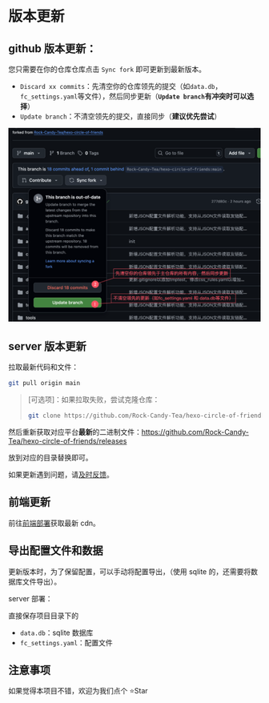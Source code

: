 # 版本更新

## github 版本更新：

您只需要在你的仓库仓库点击 `Sync fork` 即可更新到最新版本。

- `Discard xx commits`：先清空你的仓库领先的提交（如`data.db`，`fc_settings.yaml`等文件），然后同步更新（**`Update branch`有冲突时可以选择**）
- `Update branch`：不清空领先的提交，直接同步（**建议优先尝试**）

![sync_fork](sync_fork.png)

## server 版本更新

拉取最新代码和文件：

```bash
git pull origin main
```

> [可选项]：如果拉取失败，尝试克隆仓库：
>
> ```bash
> git clone https://github.com/Rock-Candy-Tea/hexo-circle-of-friends
> ```

然后重新获取对应平台**最新**的二进制文件：https://github.com/Rock-Candy-Tea/hexo-circle-of-friends/releases

放到对应的目录替换即可。

如果更新遇到问题，请[及时反馈](contactus)。

## 前端更新

前往[前端部署](frontenddeploy)获取最新 cdn。

## 导出配置文件和数据

更新版本时，为了保留配置，可以手动将配置导出，（使用 sqlite 的，还需要将数据库文件导出）。

server 部署：

直接保存项目目录下的

- `data.db`：sqlite 数据库
- `fc_settings.yaml`：配置文件

## 注意事项

如果觉得本项目不错，欢迎为我们点个 ⭐Star
